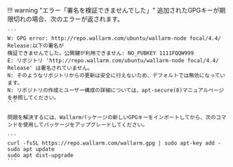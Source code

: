 !!! warning "エラー「署名を検証できませんでした」"
    追加されたGPGキーが期限切れの場合、次のエラーが返されます。

    ```
    W: GPG error: http://repo.wallarm.com/ubuntu/wallarm-node focal/4.4/ Release:以下の署名が
    検証できませんでした。公開鍵が利用できません: NO_PUBKEY 1111FQQW999
    E: リポジトリ 'http://repo.wallarm.com/ubuntu/wallarm-node focal/4.4/ Release' は署名されていません。
    N: そのようなリポジトリからの更新は安全に行えないため、デフォルトでは無効になっています。
    N: リポジトリの作成とユーザー構成の詳細については、apt-secure(8)マニュアルページを参照してください。
    ```

    問題を解決するには、Wallarmパッケージの新しいGPGキーをインポートしてから、次のコマンドを使用してパッケージをアップグレードしてください。

    ```
    curl -fsSL https://repo.wallarm.com/wallarm.gpg | sudo apt-key add -
    sudo apt update
    sudo apt dist-upgrade
    ```